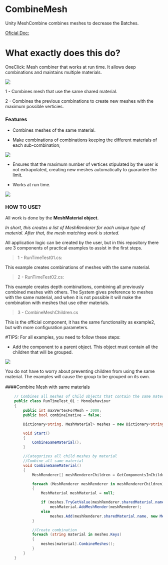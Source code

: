 # CombineMesh
Unity MeshCombine combines meshes to decrease the Batches.

[Oficial Doc:](https://docs.unity3d.com/Manual/DrawCallBatching.html)

# What exactly does this do?

OneClick: Mesh combiner that works at run time. It allows deep combinations and maintains multiple materials.

![](https://i.gyazo.com/2e86afa5329c01a51fec51fd10c9e136.gif)

1 - Combines mesh that use the same shared material.

2 - Combines the previous combinations to create new meshes with the maximum possible verticies.

### Features

- Combines meshes of the same material.

- Make combinations of combinations keeping the different materials of each sub-combination;


![](https://i.gyazo.com/6f21424e46d737d7ea9b209491642267.png)


- Ensures that the maximum number of vertices stipulated by the user is not extrapolated, creating new meshes automatically to guarantee the limit.

- Works at run time.

![](https://media.giphy.com/media/qwZHLYDWcEV8bVyzNc/giphy.gif)

### HOW TO USE?

All work is done by the **MeshMaterial object.**

*In short, this creates a list of MeshRenderer for each unique type of material. After that, the mesh matching work is started.*

All application logic can be created by the user, but in this repository there are 3 components of practical examples to assist in the first steps.

> 1 - RunTimeTest01.cs: 

This example creates combinations of meshes with the same material.

> 2 - RunTimeTest02.cs:

This example creates depth combinations, combining all previously combined meshes with others. The System gives preference to meshes with the same material, and when it is not possible it will make the combination with meshes that use other materials.

> 3 - CombineMeshChildren.cs

This is the official component, it has the same functionality as example2, but with more configuration parameters.

#TIPS:
For all examples, you need to follow these steps:

- Add the component to a parent object. This object must contain all the children that will be grouped.

![](https://i.gyazo.com/eef742f55c0c3da033ed1b1879f0bc04.png)

You do not have to worry about preventing children from using the same material. The examples will cause the group to be grouped on its own.

####Combine Mesh with same materials　

```c#
    // Combines all meshes of Child objects that contain the same material.
    public class RunTimeTest_01 : MonoBehaviour
    {
        public int maxVertexForMesh = 3000;
        public bool combineInative = false;

        Dictionary<string, MeshMaterial> meshes = new Dictionary<string, MeshMaterial>();

        void Start()
        {
            CombineSameMaterial();
        }

        //Categorizes all child meshes by material
        //Combine all same material
        void CombineSameMaterial()
        {
            MeshRenderer[] meshRendererChildren = GetComponentsInChildren<MeshRenderer>(combineInative);

            foreach (MeshRenderer meshRenderer in meshRendererChildren)
            {
                MeshMaterial meshMaterial = null;

                if (meshes.TryGetValue(meshRenderer.sharedMaterial.name, out meshMaterial))
                    meshMaterial.AddMeshRender(meshRenderer);
                else
                    meshes.Add(meshRenderer.sharedMaterial.name, new MeshMaterial(meshRenderer.sharedMaterial, meshRenderer, maxVertexForMesh));
            }

            //Create combination
            foreach (string material in meshes.Keys)
            {
                meshes[material].CombineMeshes();
            }
        }      
    }
```


